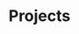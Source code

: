 ---
layout: projects
title: Projects
category: en
type: page
projects: 
  app:
  -
    name: "FillTime (in progress)"
    date: "Aug 2015"
    des: "A Time Log App, used for recording what you have done every day."
    link:
    ios:
  -
    name: "Left 4 Dead Level Design：HIT Campus (in progress)"
    date: "Aug 2015"
    img: "http://ww3.sinaimg.cn/large/6d0af205jw1ev4gtxg2b0j2093093q4r.jpg"
    des: "Rebuild my university campus in Left 4 Dead"
    link: 
    steam:
  -
    name: "GRE Flashcard"
    date: "Mar 2015"
    img: "http://ww1.sinaimg.cn/large/6d0af205jw1ev4g9emjb3j206o06ot8o.jpg"
    des: "GRE words remembering tool in a way that you must find approximation between the core words."
    github: "http://hectorguo.com/GRE-Flashcard/"
    based: "Javascript, Bootstrap"
  -
    name: "Markdown Plugin For CKEditor"
    img: "http://ww1.sinaimg.cn/large/6d0af205jw1ev2im7dyy9j20470470sk.jpg"
    date: "Nov 2014"
    des: "A CKEditor plugin, embeded in CKEditor, which can use Markdown format to edit."
    github: "https://github.com/hectorguo/CKEditor-Markdown-Plugin"
    based: "Javascript"
  -
    name: "File Uploader"
    date: "Mar 2014"
    des: "File Uploader with mOxie"
    github: "https://github.com/moxiecode/plupload"
    based: "Javscript, HTML5"
  -
    name: "QR Code based Bus Exchanging Query"
    date: "Jul 2012"
    img: "http://ww4.sinaimg.cn/large/6d0af205jw1ev2j9gmhdgj204u04u0sx.jpg"
    des: "Querying bus exchanging information by scanning QR code which has located your current position."
    based: "Javascript, Jquery Mobile, Baidu Map"
    github: "https://github.com/hectorguo/QRmap"
  -
    name: "Douban Movie"
    date: "May 2011"
    img: "http://ww2.sinaimg.cn/large/6d0af205jw1ev2j60khznj203d03d0sk.jpg"
    des: "A chrome extension, used for quickly querying movie ranking from Douban Movie"
    chrome: "https://chrome.google.com/webstore/detail/%E8%B1%86%E7%93%A3%E7%94%B5%E5%BD%B1%E5%88%92%E8%AF%8D%E6%90%9C%E7%B4%A2/femcbbmhkcbbmbfmokdopgpfolbamini"
    based: "Javascript, Chrome Extension"
  design:
  -
    name: "Maxthon Browser Skins"
    date: "Jul 2011"
    img: "http://ww1.sinaimg.cn/large/6d0af205jw1evsp7fcxcwj205k046mxe.jpg"
    link: "http://bbs.maxthon.cn/forum.php?mod=viewthread&tid=538280"
    des: "Two funny simple skins of Maxthon Browser."
  -
    name: "Uniforms for Graduating"
    date: "Jun 2012"
    img: "http://ww3.sinaimg.cn/large/6d0af205jw1evsovq2xl7j205k0460sn.jpg"
    link: "/en/uniforms-design"
    des: "A cool style of uniforms which contains all my classmates' avatars."
  -
    name: "Infographics for Product Management"
    date: "Mar 2013"
    img: ""
    des: "Used for publishing ROI reports of IT products."
  -
    name: "PPT Templates"
    date: "May 2013"
    img: "http://ww2.sinaimg.cn/large/6d0af205jw1evsonbeh6aj205k046t8j.jpg"
    des: "Common use for my presentations."
  -
    name: "Office IT Logo"
    date: "Jul 2013"
    des: "Used for competing on a design contest."
---